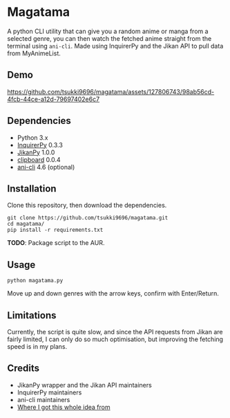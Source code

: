 # Magatama
A python CLI utility that can give you a random anime or manga from a selected genre, you can then watch the fetched anime straight from the terminal using `ani-cli`. Made using InquirerPy and the Jikan API to pull data from MyAnimeList.

## Demo
https://github.com/tsukki9696/magatama/assets/127806743/98ab56cd-4fcb-44ce-a12d-79697402e6c7

## Dependencies
- Python 3.x 
- [InquirerPy](https://github.com/kazhala/InquirerPy) 0.3.3
- [JikanPy](https://github.com/abhinavk99/jikanpy) 1.0.0
- [clipboard](https://pypi.org/project/clipboard/) 0.0.4
- [ani-cli](https://github.com/pystardust/ani-cli) 4.6 (optional)

## Installation
Clone this repository, then download the dependencies.
```
git clone https://github.com/tsukki9696/magatama.git
cd magatama/
pip install -r requirements.txt
```

**TODO**: Package script to the AUR.

## Usage
```
python magatama.py
```

Move up and down genres with the arrow keys, confirm with Enter/Return.

## Limitations
Currently, the script is quite slow, and since the API requests from Jikan are fairly limited, I can only do so much optimisation, but improving the fetching speed is in my plans.

## Credits
- JikanPy wrapper and the Jikan API maintainers
- InquirerPy maintainers
- ani-cli maintainers
- [Where I got this whole idea from](https://www.youtube.com/watch?v=_xf1TMs0ysk&t=194s&pp=ygUdcHl0aG9uIHByb2plY3RzIGZvciBiZWdpbm5lcnM%3D)
